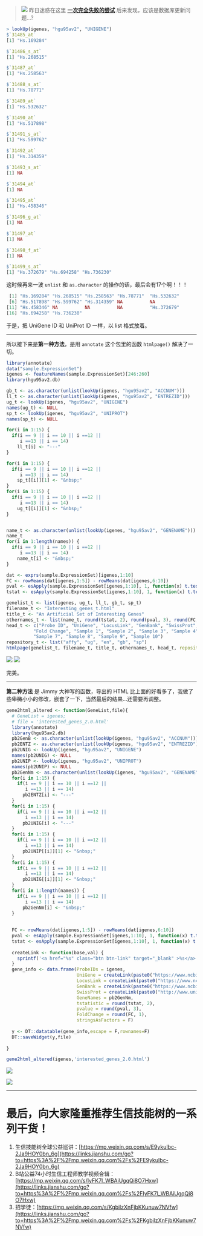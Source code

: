 > ![](https://upload-images.jianshu.io/upload_images/14383117-bff86e44397b8f60.jpg?imageMogr2/auto-orient/strip%7CimageView2/2/w/1240)
昨日迷惑在这里 [**一次完全失败的尝试**](https://www.jianshu.com/p/6c7af178f79d)
后来发现，应该是数据库更新问题...?




```r
> lookUp(igenes, "hgu95av2", "UNIGENE")
$`31485_at`
[1] "Hs.169284"

$`31486_s_at`
[1] "Hs.268515"

$`31487_at`
[1] "Hs.258563"

$`31488_s_at`
[1] "Hs.78771"

$`31489_at`
[1] "Hs.532632"

$`31490_at`
[1] "Hs.517898"

$`31491_s_at`
[1] "Hs.599762"

$`31492_at`
[1] "Hs.314359"

$`31493_s_at`
[1] NA

$`31494_at`
[1] NA

$`31495_at`
[1] "Hs.458346"

$`31496_g_at`
[1] NA

$`31497_at`
[1] NA

$`31498_f_at`
[1] NA

$`31499_s_at`
[1] "Hs.372679" "Hs.694258" "Hs.736230"

```
这时候再来一波 `unlist` 和 `as.character` 的操作的话，最后会有17个啊！！！
```r
 [1] "Hs.169284" "Hs.268515" "Hs.258563" "Hs.78771"  "Hs.532632"
 [6] "Hs.517898" "Hs.599762" "Hs.314359" NA          NA         
[11] "Hs.458346" NA          NA          NA          "Hs.372679"
[16] "Hs.694258" "Hs.736230"
```
于是，把 UniGene ID 和 UniProt ID 一样，以 list 格式放着。

----
所以接下来是**第一种方法**，是用 `annotate` 这个包里的函数 `htmlpage()` 解决了一切。
```r
library(annotate)
data("sample.ExpressionSet")
igenes <- featureNames(sample.ExpressionSet)[246:260]
library(hgu95av2.db)

gb_t <- as.character(unlist(lookUp(igenes, "hgu95av2", "ACCNUM")))
ll_t <- as.character(unlist(lookUp(igenes, "hgu95av2", "ENTREZID")))
ug_t <- lookUp(igenes, "hgu95av2", "UNIGENE")
names(ug_t) <- NULL
sp_t <- lookUp(igenes, "hgu95av2", "UNIPROT")
names(sp_t) <- NULL

for(i in 1:15) {
  if(i == 9 || i == 10 || i ==12 ||
     i ==13 || i == 14)
    ll_t[i] <- "---"
}

for(i in 1:15) {
  if(i == 9 || i == 10 || i ==12 ||
     i ==13 || i == 14)
    sp_t[[i]][1] <- "&nbsp;"
}
for(i in 1:15) {
  if(i == 9 || i == 10 || i ==12 ||
     i ==13 || i == 14)
    ug_t[[i]][1] <- "&nbsp;"
}


name_t <- as.character(unlist(lookUp(igenes, "hgu95av2", "GENENAME")))
name_t
for(i in 1:length(names)) {
  if(i == 9 || i == 10 || i ==12 ||
     i ==13 || i == 14)
    name_t[i] <- "&nbsp;"
}

dat <- exprs(sample.ExpressionSet)[igenes,1:10]
FC <- rowMeans(dat[igenes,1:5]) - rowMeans(dat[igenes,6:10]) 
pval <- esApply(sample.ExpressionSet[igenes,1:10], 1, function(x) t.test(x[1:5], x[6:10])$p.value)
tstat <- esApply(sample.ExpressionSet[igenes,1:10], 1, function(x) t.test(x[1:5], x[6:10])$statistic)

genelist_t <- list(igenes, ug_t, ll_t, gb_t, sp_t)
filename_t <- "Interesting_genes_t.html" 
title_t <- "An Artificial Set of Interesting Genes" 
othernames_t <- list(name_t, round(tstat, 2), round(pval, 3), round(FC, 1), round(dat, 2))
head_t <- c("Probe ID", "UniGene", "LocusLink", "GenBank", "SwissProt", "Gene Name", "t-statistic", "p-value",
          "Fold Change", "Sample 1", "Sample 2", "Sample 3", "Sample 4", "Sample 5", "Sample 6",
          "Sample 7", "Sample 8", "Sample 9", "Sample 10")
repository_t <- list("affy", "ug", "en", "gb", "sp") 
htmlpage(genelist_t, filename_t, title_t, othernames_t, head_t, repository = repository_t) 
```
![](https://upload-images.jianshu.io/upload_images/14383117-efcd5e345f752bd5.jpg?imageMogr2/auto-orient/strip%7CimageView2/2/w/1240)
![](https://upload-images.jianshu.io/upload_images/14383117-0ff970882d3bfdd9.jpg?imageMogr2/auto-orient/strip%7CimageView2/2/w/1240)


完美。

---
**第二种方法** 是 Jimmy 大神写的函数，导出的 HTML 比上面的好看多了，我做了些~~卑微~~小小的修改，嵌套了一下，当然最后的结果...还需要再调整。
```r
gene2html_altered <- function(GeneList,file){
  # GeneList = igenes;
  # file = 'interested_genes_2.0.html'
  library(annotate)
  library(hgu95av2.db)
  pb2GenB <- as.character(unlist(lookUp(igenes, "hgu95av2", "ACCNUM")))
  pb2ENTZ <- as.character(unlist(lookUp(igenes, "hgu95av2", "ENTREZID")))
  pb2UNIG <- lookUp(igenes, "hgu95av2", "UNIGENE")
  names(pb2UNIG) <- NULL
  pb2UNIP <- lookUp(igenes, "hgu95av2", "UNIPROT")
  names(pb2UNIP) <- NULL
  pb2GenNm <- as.character(unlist(lookUp(igenes, "hgu95av2", "GENENAME")))
  for(i in 1:15) {
    if(i == 9 || i == 10 || i ==12 ||
       i ==13 || i == 14)
      pb2ENTZ[i] <- "---"
  }
  for(i in 1:15) {
    if(i == 9 || i == 10 || i ==12 ||
       i ==13 || i == 14)
      pb2UNIG[i] <- "---"
  }
  for(i in 1:15) {
    if(i == 9 || i == 10 || i ==12 ||
       i ==13 || i == 14)
      pb2UNIP[[i]][1] <- "&nbsp;"
  }
  for(i in 1:15) {
    if(i == 9 || i == 10 || i ==12 ||
       i ==13 || i == 14)
      pb2UNIG[[i]][1] <- "&nbsp;"
  }
  for(i in 1:length(names)) {
    if(i == 9 || i == 10 || i ==12 ||
       i ==13 || i == 14)
      pb2GenNm[i] <- "&nbsp;"
  }
  
 
  FC <- rowMeans(dat[igenes,1:5]) - rowMeans(dat[igenes,6:10]) 
  pval <- esApply(sample.ExpressionSet[igenes,1:10], 1, function(x) t.test(x[1:5], x[6:10])$p.value)
  tstat <- esApply(sample.ExpressionSet[igenes,1:10], 1, function(x) t.test(x[1:5], x[6:10])$statistic)  
  
  createLink <- function(base,val) {
    sprintf('<a href="%s" class="btn btn-link" target="_blank" >%s</a>',base,val) ##target="_blank" 
  }
  gene_info <- data.frame(ProbeIDs = igenes,
                          UniGene = createLink(paste0("https://www.ncbi.nlm.nih.gov/UniGene/clust.cgi?ORG=Hs&CID=", pb2UNIG), pb2UNIG),
                          LocusLink = createLink(paste0("https://www.ncbi.nlm.nih.gov/entrez/query.fcgi?db=gene&cmd=Retrieve&dopt=Graphics&list_uids=", pb2ENTZ), pb2ENTZ),
                          GenBank = createLink(paste0("https://www.ncbi.nlm.nih.gov/entrez/query.fcgi?db=Nucleotide&cmd=search&term=", pb2GenB), pb2GenB),
                          SwissProt = createLink(paste0("http://www.uniprot.org/uniprot/", pb2UNIP), pb2UNIP),
                          GeneNames = pb2GenNm,
                          tstatistic = round(tstat, 2),
                          pvalue = round(pval, 3),
                          FoldChange = round(FC, 1),
                          stringsAsFactors = F) 
  
  y <- DT::datatable(gene_info,escape = F,rownames=F)
  DT::saveWidget(y,file)
  
}

gene2html_altered(igenes,'interested_genes_2.0.html')
```
![](https://upload-images.jianshu.io/upload_images/14383117-a8e8ca4e414e7b8c.jpg?imageMogr2/auto-orient/strip%7CimageView2/2/w/1240)


![](https://upload-images.jianshu.io/upload_images/14383117-ea95fcfbb081bbdd.jpg?imageMogr2/auto-orient/strip%7CimageView2/2/w/1240)

---
# 最后，向大家隆重推荐生信技能树的一系列干货！

1.  生信技能树全球公益巡讲：[https://mp.weixin.qq.com/s/E9ykuIbc-2Ja9HOY0bn_6g](https://links.jianshu.com/go?to=https%3A%2F%2Fmp.weixin.qq.com%2Fs%2FE9ykuIbc-2Ja9HOY0bn_6g)
2.  B站公益74小时生信工程师教学视频合辑：[https://mp.weixin.qq.com/s/IyFK7l_WBAiUgqQi8O7Hxw](https://links.jianshu.com/go?to=https%3A%2F%2Fmp.weixin.qq.com%2Fs%2FIyFK7l_WBAiUgqQi8O7Hxw)
3.  招学徒：[https://mp.weixin.qq.com/s/KgbilzXnFjbKKunuw7NVfw](https://links.jianshu.com/go?to=https%3A%2F%2Fmp.weixin.qq.com%2Fs%2FKgbilzXnFjbKKunuw7NVfw)

